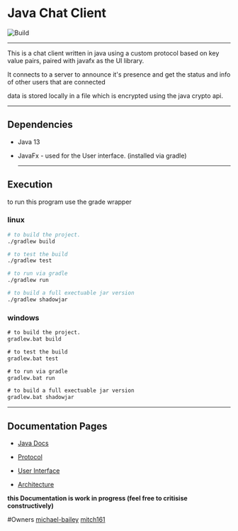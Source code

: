 # Java Chat Client

![Build](https://github.com/michael-bailey/java-chat-client/workflows/Build/badge.svg)

---

This is a chat client written in java using a custom protocol based on key value pairs, paired with javafx as the UI library.

It connects to a server to announce it's presence and get the status and info of other users that are connected

data is stored locally in a file which is encrypted using the java crypto api.

---

## Dependencies

* Java 13

* JavaFx - used for the User interface. (installed via gradle)

  ---


## Execution

to run this program use the grade wrapper

### linux

```sh
# to build the project.
./gradlew build

# to test the build
./gradlew test

# to run via gradle
./gradlew run

# to build a full exectuable jar version
./gradlew shadowjar
```

### windows

```bat
# to build the project.
gradlew.bat build

# to test the build
gradlew.bat test

# to run via gradle
gradlew.bat run

# to build a full exectuable jar version
gradlew.bat shadowjar
```

---

## Documentation Pages

* [Java Docs](https://michael-bailey.github.io/java-chat-client/)

* [Protocol](https://michael-bailey.github.io/java-chat-client/Protocol)
* [User Interface](https://michael-bailey.github.io/java-chat-server/interface)
* [Architecture](https://michael-bailey.github.io/java-chat-server/architecture)

**this Documentation is work in progress (feel free to critisise constructively)**

#Owners
[michael-bailey](https://github.com/michael-bailey/javadoc/index.html)
[mitch161](https://github.com/mitch161/)

